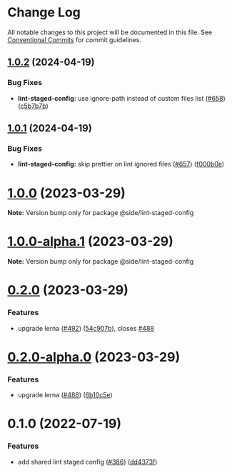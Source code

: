 # Change Log

All notable changes to this project will be documented in this file.
See [Conventional Commits](https://conventionalcommits.org) for commit guidelines.

## [1.0.2](https://github.com/reside-eng/lint-config/compare/@side/lint-staged-config@1.0.1...@side/lint-staged-config@1.0.2) (2024-04-19)

### Bug Fixes

- **lint-staged-config:** use ignore-path instead of custom files list ([#658](https://github.com/reside-eng/lint-config/issues/658)) ([c5b7b7b](https://github.com/reside-eng/lint-config/commit/c5b7b7b2702533bf42b09e4ae8c4849e67dc5250))

## [1.0.1](https://github.com/reside-eng/lint-config/compare/@side/lint-staged-config@1.0.0...@side/lint-staged-config@1.0.1) (2024-04-19)

### Bug Fixes

- **lint-staged-config:** skip prettier on lint ignored files ([#657](https://github.com/reside-eng/lint-config/issues/657)) ([f000b0e](https://github.com/reside-eng/lint-config/commit/f000b0e6bd908f8d7573bdc0e0289ffa04a02af1))

# [1.0.0](https://github.com/reside-eng/lint-config/compare/@side/lint-staged-config@0.2.0...@side/lint-staged-config@1.0.0) (2023-03-29)

**Note:** Version bump only for package @side/lint-staged-config

# [1.0.0-alpha.1](https://github.com/reside-eng/lint-config/compare/@side/lint-staged-config@0.2.0...@side/lint-staged-config@1.0.0-alpha.1) (2023-03-29)

**Note:** Version bump only for package @side/lint-staged-config

# [0.2.0](https://github.com/reside-eng/lint-config/compare/@side/lint-staged-config@0.1.0...@side/lint-staged-config@0.2.0) (2023-03-29)

### Features

- upgrade lerna ([#492](https://github.com/reside-eng/lint-config/issues/492)) ([54c907b](https://github.com/reside-eng/lint-config/commit/54c907bc7d6dee491fbac3ecb9769284554785cf)), closes [#488](https://github.com/reside-eng/lint-config/issues/488)

# [0.2.0-alpha.0](https://github.com/reside-eng/lint-config/compare/@side/lint-staged-config@0.1.0...@side/lint-staged-config@0.2.0-alpha.0) (2023-03-29)

### Features

- upgrade lerna ([#488](https://github.com/reside-eng/lint-config/issues/488)) ([6b10c5e](https://github.com/reside-eng/lint-config/commit/6b10c5ea54a9e68f7e3b04499a48a85b704a93cc))

# 0.1.0 (2022-07-19)

### Features

- add shared lint staged config ([#386](https://github.com/reside-eng/lint-config/issues/386)) ([dd4373f](https://github.com/reside-eng/lint-config/commit/dd4373f911cce65daf9e19bb2545a8c6b14c2774))

